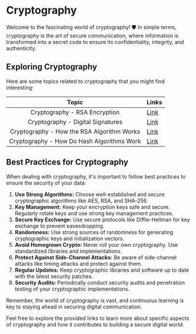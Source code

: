 # Cryptography

Welcome to the fascinating world of cryptography! 🛡️ In simple terms, cryptography is the art of secure communication, where information is transformed into a secret code to ensure its confidentiality, integrity, and authenticity.

## Exploring Cryptography

Here are some topics related to cryptography that you might find interesting:

<div align="center">

| Topic                                          | Links                                                                                                   |
|:----------------------------------------------:|---------------------------------------------------------------------------------------------------------|
| Cryptography - RSA Encryption                 | [Link](https://www.linkedin.com/posts/iamswetha7_connections-topic-security-activity-7010259804845662208-GMQm) |
| Cryptography - Digital Signatures             | [Link](https://www.linkedin.com/posts/iamswetha7_connections-security-technology-activity-7012047192567730176-Yk7y/) |
| Cryptography - How the RSA Algorithm Works    | [Link](https://www.linkedin.com/posts/iamswetha7_connections-topic-security-activity-7010644278527852544-MtYK) |
| Cryptography - How Do Hash Algorithms Work    | [Link](https://www.linkedin.com/posts/iamswetha7_connections-topic-security-activity-7011041583328337920-1ll4/) |

</div>

## Best Practices for Cryptography

When dealing with cryptography, it's important to follow best practices to ensure the security of your data:

1. **Use Strong Algorithms:** Choose well-established and secure cryptographic algorithms like AES, RSA, and SHA-256.
2. **Key Management:** Keep your encryption keys safe and secure. Regularly rotate keys and use strong key management practices.
3. **Secure Key Exchange:** Use secure protocols like Diffie-Hellman for key exchange to prevent eavesdropping.
4. **Randomness:** Use strong sources of randomness for generating cryptographic keys and initialization vectors.
5. **Avoid Homegrown Crypto:** Never roll your own cryptography. Use standardized libraries and implementations.
6. **Protect Against Side-Channel Attacks:** Be aware of side-channel attacks like timing attacks and protect against them.
7. **Regular Updates:** Keep cryptographic libraries and software up to date with the latest security patches.
8. **Security Audits:** Periodically conduct security audits and penetration testing of your cryptographic implementations.

Remember, the world of cryptography is vast, and continuous learning is key to staying ahead in securing digital communication.

Feel free to explore the provided links to learn more about specific aspects of cryptography and how it contributes to building a secure digital world.
